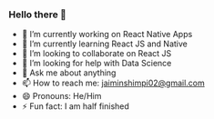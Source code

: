 ### Hello there 👋


- 🔭 I’m currently working on React Native Apps
- 🌱 I’m currently learning React JS and Native
- 👯 I’m looking to collaborate on React JS
- 🤔 I’m looking for help with Data Science
- 💬 Ask me about anything
- 📫 How to reach me: jaiminshimpi02@gmail.com
- 😄 Pronouns: He/Him
- ⚡ Fun fact: I am half finished
